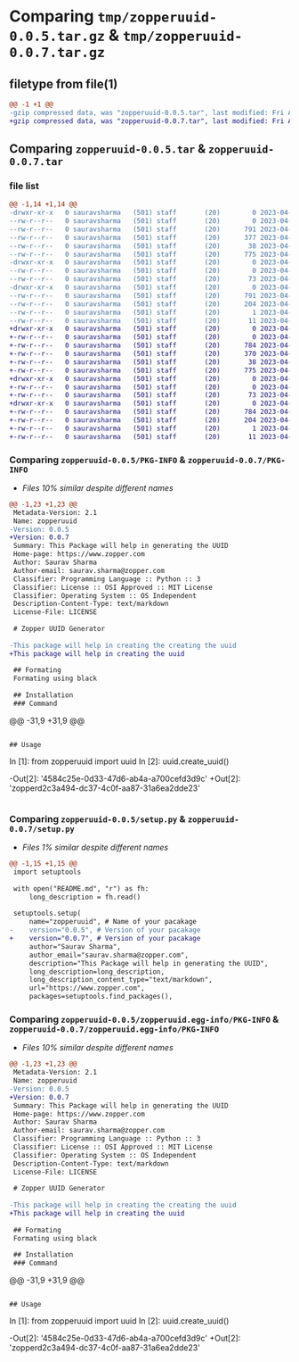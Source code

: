 # Comparing `tmp/zopperuuid-0.0.5.tar.gz` & `tmp/zopperuuid-0.0.7.tar.gz`

## filetype from file(1)

```diff
@@ -1 +1 @@
-gzip compressed data, was "zopperuuid-0.0.5.tar", last modified: Fri Apr 14 08:56:07 2023, max compression
+gzip compressed data, was "zopperuuid-0.0.7.tar", last modified: Fri Apr 14 09:12:00 2023, max compression
```

## Comparing `zopperuuid-0.0.5.tar` & `zopperuuid-0.0.7.tar`

### file list

```diff
@@ -1,14 +1,14 @@
-drwxr-xr-x   0 sauravsharma   (501) staff       (20)        0 2023-04-14 08:56:07.581446 zopperuuid-0.0.5/
--rw-r--r--   0 sauravsharma   (501) staff       (20)        0 2023-04-13 07:44:43.000000 zopperuuid-0.0.5/LICENSE
--rw-r--r--   0 sauravsharma   (501) staff       (20)      791 2023-04-14 08:56:07.581287 zopperuuid-0.0.5/PKG-INFO
--rw-r--r--   0 sauravsharma   (501) staff       (20)      377 2023-04-14 08:49:54.000000 zopperuuid-0.0.5/README.md
--rw-r--r--   0 sauravsharma   (501) staff       (20)       38 2023-04-14 08:56:07.581490 zopperuuid-0.0.5/setup.cfg
--rw-r--r--   0 sauravsharma   (501) staff       (20)      775 2023-04-14 08:56:03.000000 zopperuuid-0.0.5/setup.py
-drwxr-xr-x   0 sauravsharma   (501) staff       (20)        0 2023-04-14 08:56:07.580162 zopperuuid-0.0.5/zopperuuid/
--rw-r--r--   0 sauravsharma   (501) staff       (20)        0 2023-04-13 07:50:31.000000 zopperuuid-0.0.5/zopperuuid/__init__.py
--rw-r--r--   0 sauravsharma   (501) staff       (20)       73 2023-04-13 08:20:03.000000 zopperuuid-0.0.5/zopperuuid/uuid.py
-drwxr-xr-x   0 sauravsharma   (501) staff       (20)        0 2023-04-14 08:56:07.581099 zopperuuid-0.0.5/zopperuuid.egg-info/
--rw-r--r--   0 sauravsharma   (501) staff       (20)      791 2023-04-14 08:56:07.000000 zopperuuid-0.0.5/zopperuuid.egg-info/PKG-INFO
--rw-r--r--   0 sauravsharma   (501) staff       (20)      204 2023-04-14 08:56:07.000000 zopperuuid-0.0.5/zopperuuid.egg-info/SOURCES.txt
--rw-r--r--   0 sauravsharma   (501) staff       (20)        1 2023-04-14 08:56:07.000000 zopperuuid-0.0.5/zopperuuid.egg-info/dependency_links.txt
--rw-r--r--   0 sauravsharma   (501) staff       (20)       11 2023-04-14 08:56:07.000000 zopperuuid-0.0.5/zopperuuid.egg-info/top_level.txt
+drwxr-xr-x   0 sauravsharma   (501) staff       (20)        0 2023-04-14 09:12:00.281117 zopperuuid-0.0.7/
+-rw-r--r--   0 sauravsharma   (501) staff       (20)        0 2023-04-13 07:44:43.000000 zopperuuid-0.0.7/LICENSE
+-rw-r--r--   0 sauravsharma   (501) staff       (20)      784 2023-04-14 09:12:00.280829 zopperuuid-0.0.7/PKG-INFO
+-rw-r--r--   0 sauravsharma   (501) staff       (20)      370 2023-04-14 09:10:49.000000 zopperuuid-0.0.7/README.md
+-rw-r--r--   0 sauravsharma   (501) staff       (20)       38 2023-04-14 09:12:00.281195 zopperuuid-0.0.7/setup.cfg
+-rw-r--r--   0 sauravsharma   (501) staff       (20)      775 2023-04-14 09:11:49.000000 zopperuuid-0.0.7/setup.py
+drwxr-xr-x   0 sauravsharma   (501) staff       (20)        0 2023-04-14 09:12:00.279392 zopperuuid-0.0.7/zopperuuid/
+-rw-r--r--   0 sauravsharma   (501) staff       (20)        0 2023-04-13 07:50:31.000000 zopperuuid-0.0.7/zopperuuid/__init__.py
+-rw-r--r--   0 sauravsharma   (501) staff       (20)       73 2023-04-13 08:20:03.000000 zopperuuid-0.0.7/zopperuuid/uuid.py
+drwxr-xr-x   0 sauravsharma   (501) staff       (20)        0 2023-04-14 09:12:00.280555 zopperuuid-0.0.7/zopperuuid.egg-info/
+-rw-r--r--   0 sauravsharma   (501) staff       (20)      784 2023-04-14 09:12:00.000000 zopperuuid-0.0.7/zopperuuid.egg-info/PKG-INFO
+-rw-r--r--   0 sauravsharma   (501) staff       (20)      204 2023-04-14 09:12:00.000000 zopperuuid-0.0.7/zopperuuid.egg-info/SOURCES.txt
+-rw-r--r--   0 sauravsharma   (501) staff       (20)        1 2023-04-14 09:12:00.000000 zopperuuid-0.0.7/zopperuuid.egg-info/dependency_links.txt
+-rw-r--r--   0 sauravsharma   (501) staff       (20)       11 2023-04-14 09:12:00.000000 zopperuuid-0.0.7/zopperuuid.egg-info/top_level.txt
```

### Comparing `zopperuuid-0.0.5/PKG-INFO` & `zopperuuid-0.0.7/PKG-INFO`

 * *Files 10% similar despite different names*

```diff
@@ -1,23 +1,23 @@
 Metadata-Version: 2.1
 Name: zopperuuid
-Version: 0.0.5
+Version: 0.0.7
 Summary: This Package will help in generating the UUID
 Home-page: https://www.zopper.com
 Author: Saurav Sharma
 Author-email: saurav.sharma@zopper.com
 Classifier: Programming Language :: Python :: 3
 Classifier: License :: OSI Approved :: MIT License
 Classifier: Operating System :: OS Independent
 Description-Content-Type: text/markdown
 License-File: LICENSE
 
 # Zopper UUID Generator
 
-This package will help in creating the creating the uuid
+This package will help in creating the uuid
 
 ## Formating
 Formating using black
 
 ## Installation
 ### Command
 ```
@@ -31,9 +31,9 @@
 ```
 
 ## Usage
 ```
 In [1]: from zopperuuid import uuid
 In [2]: uuid.create_uuid()
 
-Out[2]: '4584c25e-0d33-47d6-ab4a-a700cefd3d9c'
+Out[2]: 'zopperd2c3a494-dc37-4c0f-aa87-31a6ea2dde23'
 ```
```

### Comparing `zopperuuid-0.0.5/setup.py` & `zopperuuid-0.0.7/setup.py`

 * *Files 1% similar despite different names*

```diff
@@ -1,15 +1,15 @@
 import setuptools
 
 with open("README.md", "r") as fh:
     long_description = fh.read()
 
 setuptools.setup(
     name="zopperuuid", # Name of your pacakage
-    version="0.0.5", # Version of your pacakage
+    version="0.0.7", # Version of your pacakage
     author="Saurav Sharma",
     author_email="saurav.sharma@zopper.com",
     description="This Package will help in generating the UUID",
     long_description=long_description,
     long_description_content_type="text/markdown",
     url="https://www.zopper.com",
     packages=setuptools.find_packages(),
```

### Comparing `zopperuuid-0.0.5/zopperuuid.egg-info/PKG-INFO` & `zopperuuid-0.0.7/zopperuuid.egg-info/PKG-INFO`

 * *Files 10% similar despite different names*

```diff
@@ -1,23 +1,23 @@
 Metadata-Version: 2.1
 Name: zopperuuid
-Version: 0.0.5
+Version: 0.0.7
 Summary: This Package will help in generating the UUID
 Home-page: https://www.zopper.com
 Author: Saurav Sharma
 Author-email: saurav.sharma@zopper.com
 Classifier: Programming Language :: Python :: 3
 Classifier: License :: OSI Approved :: MIT License
 Classifier: Operating System :: OS Independent
 Description-Content-Type: text/markdown
 License-File: LICENSE
 
 # Zopper UUID Generator
 
-This package will help in creating the creating the uuid
+This package will help in creating the uuid
 
 ## Formating
 Formating using black
 
 ## Installation
 ### Command
 ```
@@ -31,9 +31,9 @@
 ```
 
 ## Usage
 ```
 In [1]: from zopperuuid import uuid
 In [2]: uuid.create_uuid()
 
-Out[2]: '4584c25e-0d33-47d6-ab4a-a700cefd3d9c'
+Out[2]: 'zopperd2c3a494-dc37-4c0f-aa87-31a6ea2dde23'
 ```
```

